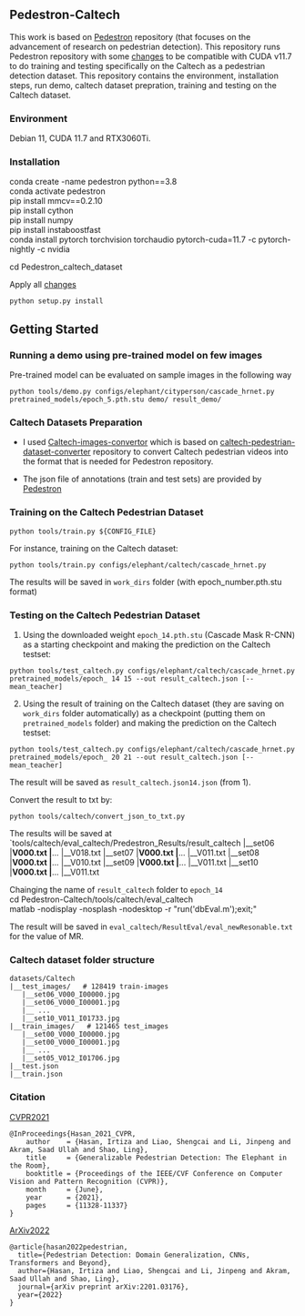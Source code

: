 
## Pedestron-Caltech

This work is based on [Pedestron](https://github.com/hasanirtiza/Pedestron) repository (that focuses on the advancement of research on pedestrian detection). This repository runs Pedestron repository with some [changes](https://github.com/hasanirtiza/Pedestron/pull/150) to be compatible with CUDA v11.7 to do training and testing specifically on the Caltech as a pedestrian detection dataset. This repository contains the environment, installation steps, run  demo, caltech dataset prepration, training and testing on the Caltech dataset.


### Environment
Debian 11, CUDA 11.7 and RTX3060Ti.


### Installation

conda create -name pedestron python==3.8<br/>
conda activate pedestron<br/>
pip install mmcv==0.2.10<br/>
pip install cython<br/>
pip install numpy<br/>
pip install instaboostfast<br/>
conda install pytorch torchvision torchaudio pytorch-cuda=11.7 -c pytorch-nightly -c nvidia<br/>

cd Pedestron_caltech_dataset<br/>

Apply all [changes](https://github.com/hasanirtiza/Pedestron/pull/150)<br/>

```shell 
python setup.py install
```

## Getting Started

### Running a demo using pre-trained model on few images
Pre-trained model can be evaluated on sample images in the following way
```shell 
python tools/demo.py configs/elephant/cityperson/cascade_hrnet.py pretrained_models/epoch_5.pth.stu demo/ result_demo/ 
```
### Caltech Datasets Preparation
* I used [Caltech-images-convertor](https://github.com/Nazila-H/Caltech-images-convertor) which is based on [caltech-pedestrian-dataset-converter](https://github.com/mitmul/caltech-pedestrian-dataset-converter) repository to convert Caltech pedestrian videos into the format that is needed for Pedestron repository.

* The json file of annotations (train and test sets) are provided by [Pedestron](https://github.com/hasanirtiza/Pedestron/tree/master/datasets/Caltech)


### Training on the Caltech Pedestrian Dataset

```shell
python tools/train.py ${CONFIG_FILE}
```
For instance, training on the Caltech dataset:

```shell
python tools/train.py configs/elephant/caltech/cascade_hrnet.py
```
The results will be saved in `work_dirs` folder (with epoch_number.pth.stu format)

### Testing on the Caltech Pedestrian Dataset

1) Using the downloaded weight `epoch_14.pth.stu` (Cascade Mask R-CNN) as a starting checkpoint and making the prediction on the Caltech testset:
```shell
python tools/test_caltech.py configs/elephant/caltech/cascade_hrnet.py pretrained_models/epoch_ 14 15 --out result_caltech.json [--mean_teacher]
```

2) Using the result of training on the Caltech dataset (they are saving on `work_dirs` folder automatically) as a checkpoint (putting them on `pretrained_models` folder)  and making the prediction on the Caltech testset:
```shell
python tools/test_caltech.py configs/elephant/caltech/cascade_hrnet.py pretrained_models/epoch_ 20 21 --out result_caltech.json [--mean_teacher]
```

The result will be saved as `result_caltech.json14.json` (from 1).

Convert the result to txt by: 
```shell
python tools/caltech/convert_json_to_txt.py
```
The results will be saved at `tools/caltech/eval_caltech/Predestron_Results/result_caltech
                                                                                         |__set06
                                                                                            |__V000.txt 
                                                                                            |__... 
                                                                                            |__V018.txt
                                                                                         |__set07
                                                                                            |__V000.txt
                                                                                            |__... 
                                                                                            |__V011.txt
                                                                                         |__set08
                                                                                            |__V000.txt 
                                                                                            |__... 
                                                                                            |__V010.txt
                                                                                         |__set09
                                                                                            |__V000.txt
                                                                                            |__... 
                                                                                            |__V011.txt
                                                                                         |__set10
                                                                                            |__V000.txt
                                                                                            |__... 
                                                                                            |__V011.txt 

Chainging the name of `result_caltech` folder to `epoch_14`<br/>
cd Pedestron-Caltech/tools/caltech/eval_caltech<br/>
matlab -nodisplay -nosplash -nodesktop -r "run('dbEval.m');exit;"<br/>

The result will be saved in `eval_caltech/ResultEval/eval_newResonable.txt` for the value of MR.




### Caltech dataset folder structure 
```shell   
datasets/Caltech
|__test_images/   # 128419 train-images
   |__set06_V000_I00000.jpg
   |__set06_V000_I00001.jpg
   |__ ...
   |__set10_V011_I01733.jpg
|__train_images/   # 121465 test_images
   |__set00_V000_I00000.jpg 
   |__set00_V000_I00001.jpg
   |__ ...
   |__set05_V012_I01706.jpg   
|__test.json
|__train.json  

```


### Citation
[CVPR2021](https://openaccess.thecvf.com/content/CVPR2021/papers/Hasan_Generalizable_Pedestrian_Detection_The_Elephant_in_the_Room_CVPR_2021_paper.pdf)
```
@InProceedings{Hasan_2021_CVPR,
    author    = {Hasan, Irtiza and Liao, Shengcai and Li, Jinpeng and Akram, Saad Ullah and Shao, Ling},
    title     = {Generalizable Pedestrian Detection: The Elephant in the Room},
    booktitle = {Proceedings of the IEEE/CVF Conference on Computer Vision and Pattern Recognition (CVPR)},
    month     = {June},
    year      = {2021},
    pages     = {11328-11337}
}

```

[ArXiv2022](https://arxiv.org/pdf/2201.03176.pdf)
```
@article{hasan2022pedestrian,
  title={Pedestrian Detection: Domain Generalization, CNNs, Transformers and Beyond},
  author={Hasan, Irtiza and Liao, Shengcai and Li, Jinpeng and Akram, Saad Ullah and Shao, Ling},
  journal={arXiv preprint arXiv:2201.03176},
  year={2022}
}
```
